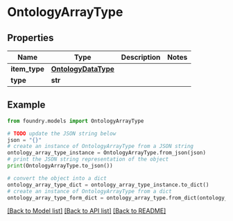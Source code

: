 # OntologyArrayType

## Properties

Name | Type | Description | Notes
------------ | ------------- | ------------- | -------------
**item_type** | [**OntologyDataType**](OntologyDataType.md) |  |
**type** | **str** |  |

## Example

```python
from foundry.models import OntologyArrayType

# TODO update the JSON string below
json = "{}"
# create an instance of OntologyArrayType from a JSON string
ontology_array_type_instance = OntologyArrayType.from_json(json)
# print the JSON string representation of the object
print(OntologyArrayType.to_json())

# convert the object into a dict
ontology_array_type_dict = ontology_array_type_instance.to_dict()
# create an instance of OntologyArrayType from a dict
ontology_array_type_form_dict = ontology_array_type.from_dict(ontology_array_type_dict)
```

[\[Back to Model list\]](../README.md#documentation-for-models) [\[Back to API list\]](../README.md#documentation-for-api-endpoints) [\[Back to README\]](../README.md)
